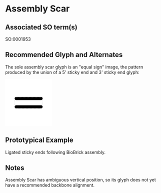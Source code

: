 # Assembly Scar

## Associated SO term(s)
SO:0001953

## Recommended Glyph and Alternates
The sole assembly scar glyph is an "equal sign" image, the pattern produced by the union of a 5' sticky end and 3' sticky end glyph:

![glyph specification](assembly-scar-specification.png)

## Prototypical Example

Ligated sticky ends following BioBrick assembly.

## Notes
Assembly Scar has ambiguous vertical position, so its glyph does not yet have a recommended backbone alignment.

